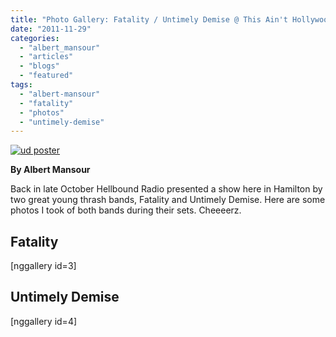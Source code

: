 ```yaml
---
title: "Photo Gallery: Fatality / Untimely Demise @ This Ain't Hollywood, Hamilton ON, October 27, 2011"
date: "2011-11-29"
categories: 
  - "albert_mansour"
  - "articles"
  - "blogs"
  - "featured"
tags: 
  - "albert-mansour"
  - "fatality"
  - "photos"
  - "untimely-demise"
---
```


[![](http://www.hellbound.ca/wp-content/uploads/2011/11/ud-poster-290x436.jpg "ud poster")](http://www.hellbound.ca/wp-content/uploads/2011/11/ud-poster.jpg)

**By Albert Mansour**

Back in late October Hellbound Radio presented a show here in Hamilton by two great young thrash bands, Fatality and Untimely Demise. Here are some photos I took of both bands during their sets. Cheeeerz.

## Fatality

\[nggallery id=3\]

## Untimely Demise

\[nggallery id=4\]
